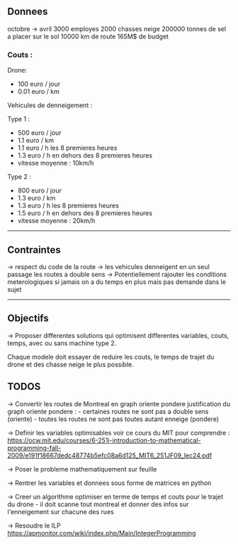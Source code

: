 ## Donnees

octobre -> avril
3000 employes
2000 chasses neige
200000 tonnes de sel a placer sur le sol
10000 km de route
165M$ de budget

### Couts :

Drone:

- 100 euro / jour
- 0.01 euro / km

Vehicules de denneigement :

Type 1 :
- 500 euro / jour
- 1.1 euro / km
- 1.1 euro / h les 8 premieres heures
- 1.3 euro / h en dehors des 8 premieres heures
- vitesse moyenne : 10km/h

Type 2 :
- 800 euro / jour
- 1.3 euro / km
- 1.3 euro / h les 8 premieres heures
- 1.5 euro / h en dehors des 8 premieres heures
- vitesse moyenne : 20km/h

---

## Contraintes

-> respect du code de la route
-> les vehicules denneigent en un seul passage les routes a double sens
-> Potentiellement rajouter les conditions meterologiques si jamais on a du temps en plus mais pas demande dans le sujet

---

## Objectifs
-> Proposer differentes solutions qui optimisent differentes variables, couts, temps, avec ou sans machine type 2.

Chaque modele doit essayer de reduire les couts, le temps de trajet du drone et des chasse neige le plus possible.


## TODOS
-> Convertir les routes de Montreal en graph oriente pondere
    justification du graph oriente pondere :
        - certaines routes ne sont pas a double sens (oriente)
        - toutes les routes ne sont pas toutes autant enneige (pondere)

-> Definir les variables optimisables
voir ce cours du MIT pour comprendre : https://ocw.mit.edu/courses/6-251j-introduction-to-mathematical-programming-fall-2009/e191f18667dedc48774b5efc08a6d125_MIT6_251JF09_lec24.pdf

-> Poser le probleme mathematiquement sur feuille

-> Rentrer les variables et donnees sous forme de matrices en python

-> Creer un algorithme optimiser en terme de temps et couts pour le trajet du drone
    - il doit scanne tout montreal et donner des infos sur l'enneigement sur chacune des rues

-> Resoudre le ILP https://apmonitor.com/wiki/index.php/Main/IntegerProgramming

